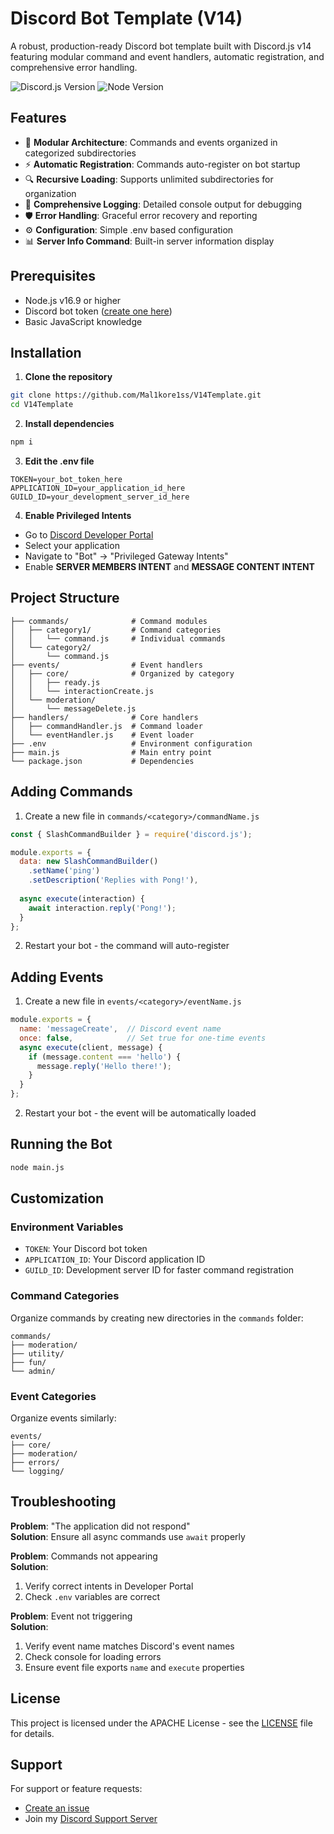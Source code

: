 # Discord Bot Template (V14)

A robust, production-ready Discord bot template built with Discord.js v14 featuring modular command and event handlers, automatic registration, and comprehensive error handling.

![Discord.js Version](https://img.shields.io/badge/discord.js-v14-blue?logo=npm)
![Node Version](https://img.shields.io/badge/node-%3E%3D16.0-green?logo=node.js)

## Features

- 🧩 **Modular Architecture**: Commands and events organized in categorized subdirectories
- ⚡ **Automatic Registration**: Commands auto-register on bot startup
- 🔍 **Recursive Loading**: Supports unlimited subdirectories for organization
- 📝 **Comprehensive Logging**: Detailed console output for debugging
- 🛡️ **Error Handling**: Graceful error recovery and reporting
- ⚙️ **Configuration**: Simple .env based configuration
- 📊 **Server Info Command**: Built-in server information display

## Prerequisites

- Node.js v16.9 or higher
- Discord bot token ([create one here](https://discord.com/developers/applications))
- Basic JavaScript knowledge

## Installation

1. **Clone the repository**
```bash
git clone https://github.com/Mal1kore1ss/V14Template.git
cd V14Template
```

2. **Install dependencies**
```bash
npm i
```

3. **Edit the .env file**
```env
TOKEN=your_bot_token_here
APPLICATION_ID=your_application_id_here
GUILD_ID=your_development_server_id_here
```

4. **Enable Privileged Intents**
- Go to [Discord Developer Portal](https://discord.com/developers/applications)
- Select your application
- Navigate to "Bot" → "Privileged Gateway Intents"
- Enable **SERVER MEMBERS INTENT** and **MESSAGE CONTENT INTENT**

## Project Structure

```
├── commands/              # Command modules
│   ├── category1/         # Command categories
│   │   └── command.js     # Individual commands
│   └── category2/
│       └── command.js
├── events/                # Event handlers
│   ├── core/              # Organized by category
│   │   ├── ready.js
│   │   └── interactionCreate.js
│   └── moderation/
│       └── messageDelete.js
├── handlers/              # Core handlers
│   ├── commandHandler.js  # Command loader
│   └── eventHandler.js    # Event loader
├── .env                   # Environment configuration
├── main.js                # Main entry point
└── package.json           # Dependencies
```

## Adding Commands

1. Create a new file in `commands/<category>/commandName.js`
```javascript
const { SlashCommandBuilder } = require('discord.js');

module.exports = {
  data: new SlashCommandBuilder()
    .setName('ping')
    .setDescription('Replies with Pong!'),
  
  async execute(interaction) {
    await interaction.reply('Pong!');
  }
};
```

2. Restart your bot - the command will auto-register

## Adding Events

1. Create a new file in `events/<category>/eventName.js`
```javascript
module.exports = {
  name: 'messageCreate',  // Discord event name
  once: false,            // Set true for one-time events
  async execute(client, message) {
    if (message.content === 'hello') {
      message.reply('Hello there!');
    }
  }
};
```

2. Restart your bot - the event will be automatically loaded

## Running the Bot

```bash
node main.js
```

## Customization

### Environment Variables
- `TOKEN`: Your Discord bot token
- `APPLICATION_ID`: Your Discord application ID
- `GUILD_ID`: Development server ID for faster command registration

### Command Categories
Organize commands by creating new directories in the `commands` folder:
```
commands/
├── moderation/
├── utility/
├── fun/
└── admin/
```

### Event Categories
Organize events similarly:
```
events/
├── core/
├── moderation/
├── errors/
└── logging/
```

## Troubleshooting

**Problem**: "The application did not respond"  
**Solution**: Ensure all async commands use `await` properly

**Problem**: Commands not appearing  
**Solution**: 
1. Verify correct intents in Developer Portal
2. Check `.env` variables are correct

**Problem**: Event not triggering  
**Solution**:
1. Verify event name matches Discord's event names
2. Check console for loading errors
3. Ensure event file exports `name` and `execute` properties

## License

This project is licensed under the APACHE License - see the [LICENSE](LICENSE) file for details.

## Support

For support or feature requests:
- [Create an issue](https://github.com/Mal1kore1ss/V14Template/issues)
- Join my [Discord Support Server](https://discord.gg/DUxFWjqQRD)